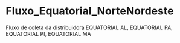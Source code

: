 # Fluxo_Equatorial_NorteNordeste
Fluxo de coleta da distribuidora EQUATORIAL AL, EQUATORIAL PA, EQUATORIAL PI, EQUATORIAL MA
